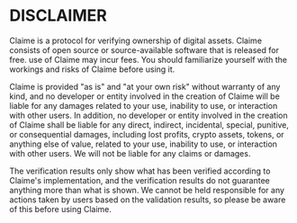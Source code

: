 # DISCLAIMER

Claime is a protocol for verifying ownership of digital assets. Claime consists of open source or source-available software that is released for free. use of Claime may incur fees. You should familiarize yourself with the workings and risks of Claime before using it.

Claime is provided "as is" and "at your own risk" without warranty of any kind, and no developer or entity involved in the creation of Claime will be liable for any damages related to your use, inability to use, or interaction with other users. In addition, no developer or entity involved in the creation of Claime shall be liable for any direct, indirect, incidental, special, punitive, or consequential damages, including lost profits, crypto assets, tokens, or anything else of value, related to your use, inability to use, or interaction with other users. We will not be liable for any claims or damages.

The verification results only show what has been verified according to Claime's implementation, and the verification results do not guarantee anything more than what is shown. We cannot be held responsible for any actions taken by users based on the validation results, so please be aware of this before using Claime.
